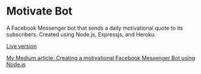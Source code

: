 # Motivate Bot

A Facebook Messenger bot that sends a daily motivational quote to its subscribers. Created using Node.js, Expressjs, and Heroku.

[Live version](https://www.facebook.com/Botivate-192795538027635/)

[My Medium article: Creating a motivational Facebook Messenger Bot using Node.js]()
